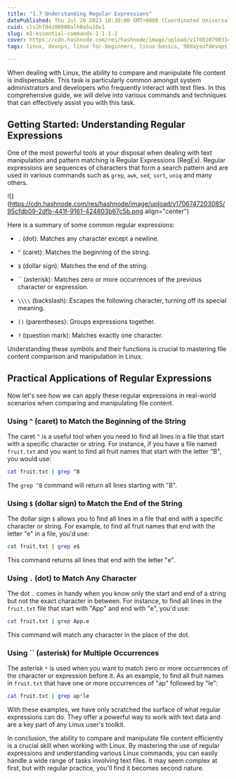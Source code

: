 ```yaml
---
title: "1.7 Understanding Regular Expressions"
datePublished: Thu Jul 20 2023 18:30:00 GMT+0000 (Coordinated Universal Time)
cuid: cls2hf04z00000alh0a5u10v1
slug: m1-essential-commands-1-1-1-1
cover: https://cdn.hashnode.com/res/hashnode/image/upload/v1708107903140/fc1d85d3-1400-4df5-b895-e8b0b4fdfa27.png
tags: linux, devops, linux-for-beginners, linux-basics, 90daysofdevops, trainwithshubham

---
```


When dealing with Linux, the ability to compare and manipulate file content is indispensable. This task is particularly common amongst system administrators and developers who frequently interact with text files. In this comprehensive guide, we will delve into various commands and techniques that can effectively assist you with this task.

## Getting Started: Understanding Regular Expressions

One of the most powerful tools at your disposal when dealing with text manipulation and pattern matching is Regular Expressions (RegEx). Regular expressions are sequences of characters that form a search pattern and are used in various commands such as `grep`, `awk`, `sed`, `sort`, `uniq` and many others.

![](https://cdn.hashnode.com/res/hashnode/image/upload/v1706747203085/95cfdb09-2dfb-441f-9161-424803b67c5b.png align="center")

Here is a summary of some common regular expressions:

* `.` (dot): Matches any character except a newline.
    
* `^` (caret): Matches the beginning of the string.
    
* `$` (dollar sign): Matches the end of the string.
    
* \`\` (asterisk): Matches zero or more occurrences of the previous character or expression.
    
* `\\\\` (backslash): Escapes the following character, turning off its special meaning.
    
* `()` (parentheses): Groups expressions together.
    
* `?` (question mark): Matches exactly one character.
    

Understanding these symbols and their functions is crucial to mastering file content comparison and manipulation in Linux.

## Practical Applications of Regular Expressions

Now let's see how we can apply these regular expressions in real-world scenarios when comparing and manipulating file content.

### Using `^` (caret) to Match the Beginning of the String

The caret `^` is a useful tool when you need to find all lines in a file that start with a specific character or string. For instance, if you have a file named `fruit.txt` and you want to find all fruit names that start with the letter "B", you would use:

```bash
cat fruit.txt | grep ^B
```

The `grep ^B` command will return all lines starting with "B".

### Using `$` (dollar sign) to Match the End of the String

The dollar sign `$` allows you to find all lines in a file that end with a specific character or string. For example, to find all fruit names that end with the letter "e" in a file, you'd use:

```bash
cat fruit.txt | grep e$
```

This command returns all lines that end with the letter "e".

### Using `.` (dot) to Match Any Character

The dot `.` comes in handy when you know only the start and end of a string but not the exact character in between. For instance, to find all lines in the `fruit.txt` file that start with "App" and end with "e", you'd use:

```bash
cat fruit.txt | grep App.e
```

This command will match any character in the place of the dot.

### Using \`\` (asterisk) for Multiple Occurrences

The asterisk `*` is used when you want to match zero or more occurrences of the character or expression before it. As an example, to find all fruit names in `fruit.txt` that have one or more occurrences of "ap" followed by "le":

```bash
cat fruit.txt | grep ap*le
```

With these examples, we have only scratched the surface of what regular expressions can do. They offer a powerful way to work with text data and are a key part of any Linux user's toolkit.

In conclusion, the ability to compare and manipulate file content efficiently is a crucial skill when working with Linux. By mastering the use of regular expressions and understanding various Linux commands, you can easily handle a wide range of tasks involving text files. It may seem complex at first, but with regular practice, you'll find it becomes second nature.